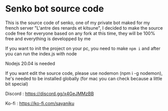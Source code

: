 # Senko bot source code
This is the source code of senko, one of my private bot maked for my french server "L'antre des renards et kitsune", I decided to make the source code free for everyone based on any fork at this time, they will be 100% free and everything is developped by me 

If you want to init the project on your pc, you need to make ``npm i`` and after you can run the index.js with node

Nodejs 20.04 is needed

If you want edit the source code, please use nodemon (npm i -g nodemon), he's needed to be installed globally (for mac you can check because a little bit special)

Discord : https://discord.gg/x4GeJMMzBB 

Ko-fi : https://ko-fi.com/sayaniku
